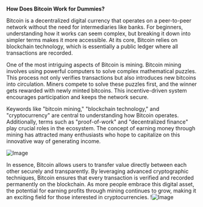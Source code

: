 **How Does Bitcoin Work for Dummies?**

Bitcoin is a decentralized digital currency that operates on a peer-to-peer network without the need for intermediaries like banks. For beginners, understanding how it works can seem complex, but breaking it down into simpler terms makes it more accessible. At its core, Bitcoin relies on blockchain technology, which is essentially a public ledger where all transactions are recorded.

One of the most intriguing aspects of Bitcoin is mining. Bitcoin mining involves using powerful computers to solve complex mathematical puzzles. This process not only verifies transactions but also introduces new bitcoins into circulation. Miners compete to solve these puzzles first, and the winner gets rewarded with newly minted bitcoins. This incentive-driven system encourages participation and keeps the network secure.

Keywords like "bitcoin mining," "blockchain technology," and "cryptocurrency" are central to understanding how Bitcoin operates. Additionally, terms such as "proof-of-work" and "decentralized finance" play crucial roles in the ecosystem. The concept of earning money through mining has attracted many enthusiasts who hope to capitalize on this innovative way of generating income.

![Image](https://github.com/user-attachments/assets/3be06921-4469-491d-bd37-5f14c53422b7)

In essence, Bitcoin allows users to transfer value directly between each other securely and transparently. By leveraging advanced cryptographic techniques, Bitcoin ensures that every transaction is verified and recorded permanently on the blockchain. As more people embrace this digital asset, the potential for earning profits through mining continues to grow, making it an exciting field for those interested in cryptocurrencies. !![Image](https://github.com/user-attachments/assets/3be06921-4469-491d-bd37-5f14c53422b7)
